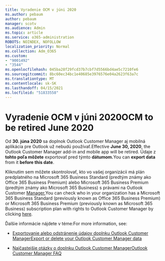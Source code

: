 ```yaml
---
title: Vyradenie OCM v júni 2020
ms.author: pebaum
author: pebaum
manager: scotv
ms.audience: Admin
ms.topic: article
ms.service: o365-administration
ROBOTS: NOINDEX, NOFOLLOW
localization_priority: Normal
ms.collection: Adm_O365
ms.custom:
- "9001492"
- "3544"
ms.openlocfilehash: 045ba28f29fcd37b7cbf7d5566bd4ae5c7210fe6
ms.sourcegitcommit: 8bc60ec34bc1e40685e3976576e04a2623f63a7c
ms.translationtype: MT
ms.contentlocale: sk-SK
ms.lasthandoff: 04/15/2021
ms.locfileid: "51833558"
---
```

# <a name="ocm-to-be-retired-june-2020"></a><span data-ttu-id="99f6f-102">Vyradenie OCM v júni 2020</span><span class="sxs-lookup"><span data-stu-id="99f6f-102">OCM to be retired June 2020</span></span>


<span data-ttu-id="99f6f-103">Od **30. júna 2020** sa doplnok Outlook Customer Manager aj mobilná aplikácia pre Outlook už nebudú používať.</span><span class="sxs-lookup"><span data-stu-id="99f6f-103">Effective **June 30, 2020**, the Outlook Customer Manager add-in and mobile app will be retired.</span></span> <span data-ttu-id="99f6f-104">Údaje z **tohto poľa môžete** exportovať pred týmto **dátumom.**</span><span class="sxs-lookup"><span data-stu-id="99f6f-104">You can  **export data**  from it  **before this date**.</span></span>  

<span data-ttu-id="99f6f-105">Kliknutím sem môžete skontrolovať, kto vo vašej organizácii má plán predplatného na Microsoft 365 Business Standard (predtým známy ako Office 365 Business Premium) alebo Microsoft 365 Business Premium (predtým známy ako Microsoft 365 Business) s právami na Outlook Customer [Manager.](https://admin.microsoft.com/AdminPortal/Home?ref=/users)</span><span class="sxs-lookup"><span data-stu-id="99f6f-105">You can check who in your organization has a Microsoft 365 Business Standard (previously known as Office 365 Business Premium) or Microsoft 365 Business Premium (previously known as Microsoft 365 Business) subscription plan with rights to Outlook Customer Manager by clicking [here](https://admin.microsoft.com/AdminPortal/Home?ref=/users).</span></span>

<span data-ttu-id="99f6f-106">Ďalšie informácie nájdete v téme:</span><span class="sxs-lookup"><span data-stu-id="99f6f-106">For more information, see:</span></span>

- [<span data-ttu-id="99f6f-107">Exportovanie alebo odstránenie údajov doplnku Outlook Customer Manager</span><span class="sxs-lookup"><span data-stu-id="99f6f-107">Export or delete your Outlook Customer Manager data</span></span>](https://support.office.com/article/1a421cb4-e8de-4b44-bfb8-710b92820439)

- [<span data-ttu-id="99f6f-108">Najčastejšie otázky o doplnku Outlook Customer Manager</span><span class="sxs-lookup"><span data-stu-id="99f6f-108">Outlook Customer Manager FAQ</span></span>](https://techcommunity.microsoft.com/t5/outlook-customer-manager/faq-frequently-asked-questions-about-outlook-customer-manager/m-p/29680)
